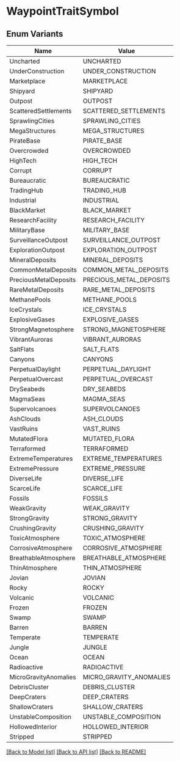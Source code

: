 # WaypointTraitSymbol

## Enum Variants

| Name | Value |
|---- | -----|
| Uncharted | UNCHARTED |
| UnderConstruction | UNDER_CONSTRUCTION |
| Marketplace | MARKETPLACE |
| Shipyard | SHIPYARD |
| Outpost | OUTPOST |
| ScatteredSettlements | SCATTERED_SETTLEMENTS |
| SprawlingCities | SPRAWLING_CITIES |
| MegaStructures | MEGA_STRUCTURES |
| PirateBase | PIRATE_BASE |
| Overcrowded | OVERCROWDED |
| HighTech | HIGH_TECH |
| Corrupt | CORRUPT |
| Bureaucratic | BUREAUCRATIC |
| TradingHub | TRADING_HUB |
| Industrial | INDUSTRIAL |
| BlackMarket | BLACK_MARKET |
| ResearchFacility | RESEARCH_FACILITY |
| MilitaryBase | MILITARY_BASE |
| SurveillanceOutpost | SURVEILLANCE_OUTPOST |
| ExplorationOutpost | EXPLORATION_OUTPOST |
| MineralDeposits | MINERAL_DEPOSITS |
| CommonMetalDeposits | COMMON_METAL_DEPOSITS |
| PreciousMetalDeposits | PRECIOUS_METAL_DEPOSITS |
| RareMetalDeposits | RARE_METAL_DEPOSITS |
| MethanePools | METHANE_POOLS |
| IceCrystals | ICE_CRYSTALS |
| ExplosiveGases | EXPLOSIVE_GASES |
| StrongMagnetosphere | STRONG_MAGNETOSPHERE |
| VibrantAuroras | VIBRANT_AURORAS |
| SaltFlats | SALT_FLATS |
| Canyons | CANYONS |
| PerpetualDaylight | PERPETUAL_DAYLIGHT |
| PerpetualOvercast | PERPETUAL_OVERCAST |
| DrySeabeds | DRY_SEABEDS |
| MagmaSeas | MAGMA_SEAS |
| Supervolcanoes | SUPERVOLCANOES |
| AshClouds | ASH_CLOUDS |
| VastRuins | VAST_RUINS |
| MutatedFlora | MUTATED_FLORA |
| Terraformed | TERRAFORMED |
| ExtremeTemperatures | EXTREME_TEMPERATURES |
| ExtremePressure | EXTREME_PRESSURE |
| DiverseLife | DIVERSE_LIFE |
| ScarceLife | SCARCE_LIFE |
| Fossils | FOSSILS |
| WeakGravity | WEAK_GRAVITY |
| StrongGravity | STRONG_GRAVITY |
| CrushingGravity | CRUSHING_GRAVITY |
| ToxicAtmosphere | TOXIC_ATMOSPHERE |
| CorrosiveAtmosphere | CORROSIVE_ATMOSPHERE |
| BreathableAtmosphere | BREATHABLE_ATMOSPHERE |
| ThinAtmosphere | THIN_ATMOSPHERE |
| Jovian | JOVIAN |
| Rocky | ROCKY |
| Volcanic | VOLCANIC |
| Frozen | FROZEN |
| Swamp | SWAMP |
| Barren | BARREN |
| Temperate | TEMPERATE |
| Jungle | JUNGLE |
| Ocean | OCEAN |
| Radioactive | RADIOACTIVE |
| MicroGravityAnomalies | MICRO_GRAVITY_ANOMALIES |
| DebrisCluster | DEBRIS_CLUSTER |
| DeepCraters | DEEP_CRATERS |
| ShallowCraters | SHALLOW_CRATERS |
| UnstableComposition | UNSTABLE_COMPOSITION |
| HollowedInterior | HOLLOWED_INTERIOR |
| Stripped | STRIPPED |


[[Back to Model list]](../README.md#documentation-for-models) [[Back to API list]](../README.md#documentation-for-api-endpoints) [[Back to README]](../README.md)


